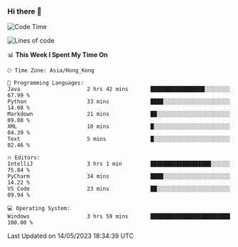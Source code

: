 ### Hi there 👋

<!--
**RoiexLee/RoiexLee** is a ✨ _special_ ✨ repository because its `README.md` (this file) appears on your GitHub profile.

Here are some ideas to get you started:

- 🔭 I’m currently working on ...
- 🌱 I’m currently learning ...
- 👯 I’m looking to collaborate on ...
- 🤔 I’m looking for help with ...
- 💬 Ask me about ...
- 📫 How to reach me: ...
- 😄 Pronouns: ...
- ⚡ Fun fact: ...
-->

<!--START_SECTION:waka-->
![Code Time](http://img.shields.io/badge/Code%20Time-261%20hrs%2019%20mins-blue)

![Lines of code](https://img.shields.io/badge/From%20Hello%20World%20I%27ve%20Written-40.0%20thousand%20lines%20of%20code-blue)

📊 **This Week I Spent My Time On** 

```text
🕑︎ Time Zone: Asia/Hong_Kong

💬 Programming Languages: 
Java                     2 hrs 42 mins       █████████████████░░░░░░░░   67.99 % 
Python                   33 mins             ████░░░░░░░░░░░░░░░░░░░░░   14.08 % 
Markdown                 21 mins             ██░░░░░░░░░░░░░░░░░░░░░░░   09.08 % 
XML                      10 mins             █░░░░░░░░░░░░░░░░░░░░░░░░   04.39 % 
Text                     5 mins              █░░░░░░░░░░░░░░░░░░░░░░░░   02.46 % 

🔥 Editors: 
IntelliJ                 3 hrs 1 min         ███████████████████░░░░░░   75.84 % 
PyCharm                  34 mins             ████░░░░░░░░░░░░░░░░░░░░░   14.22 % 
VS Code                  23 mins             ██░░░░░░░░░░░░░░░░░░░░░░░   09.94 % 

💻 Operating System: 
Windows                  3 hrs 59 mins       █████████████████████████   100.00 % 
```


 Last Updated on 14/05/2023 18:34:39 UTC
<!--END_SECTION:waka-->
